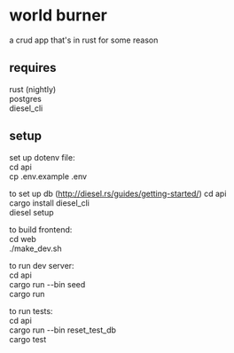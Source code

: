 # world burner

a crud app that's in rust for some reason

## requires  
  rust (nightly)  
  postgres  
  diesel_cli  
  
## setup 

set up dotenv file:  
cd api  
cp .env.example .env

to set up db (http://diesel.rs/guides/getting-started/)
cd api  
cargo install diesel_cli  
diesel setup

to build frontend:  
cd web  
./make_dev.sh

to run dev server:  
cd api  
cargo run --bin seed  
cargo run

to run tests:  
cd api  
cargo run --bin reset_test_db  
cargo test
